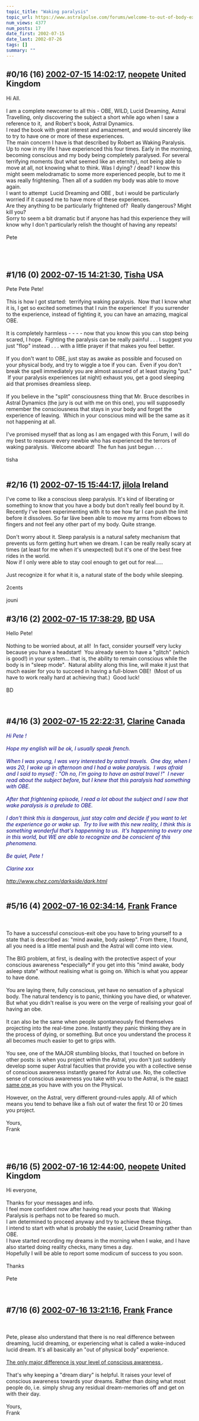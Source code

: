 ```yaml
---
topic_title: "Waking paralysis"
topic_url: https://www.astralpulse.com/forums/welcome-to-out-of-body-experiences!/waking-paralysis
num_views: 4377
num_posts: 17
date_first: 2002-07-15
date_last: 2002-07-26
tags: []
summary: ""
---
```


## \#0/16 (16) [2002-07-15 14:02:17](https://www.astralpulse.com/forums/index.php?msg=117106), [neopete](https://www.astralpulse.com/forums/profile/?u=828) United Kingdom ##
<section>
Hi All.
<br>
<br>
I am a complete newcomer to all this - OBE, WILD, Lucid Dreaming, Astral Travelling, only discovering the subject a short while ago when I saw a reference to it,  and Robert's book, Astral Dynamics.
<br>
I read the book with great interest and amazement, and would sincerely like to try to have one or more of these experiences.
<br>
The main concern I have is that described by Robert as Waking Paralysis.
<br>
Up to now in my life I have experienced this four times. Early in the morning, becoming conscious and my body being completely paralysed. For several terrifying moments (but what seemed like an eternity), not being able to move at all, not knowing what to think. Was I dying? / dead? I know this might seem melodramatic to some more experienced people, but to me it was really frightening. Then all of a sudden my body was able to move again.
<br>
I want to attempt  Lucid Dreaming and OBE , but i would be particularly worried if it caused me to have more of these experiences.
<br>
Are they anything to be particularly frightened of?  Really dangerous? Might kill you?
<br>
Sorry to seem a bit dramatic but if anyone has had this experience they will know why I don't particularly relish the thought of having any repeats!
<br>
<br>
Pete
<br>
<br>
<br>
<br>
</section>

## \#1/16 (0) [2002-07-15 14:21:30](https://www.astralpulse.com/forums/index.php?msg=8374), [Tisha](https://www.astralpulse.com/forums/profile/?u=594) USA ##
<section>
Pete Pete Pete!
<br>
<br>
This is how I got started:  terrifying waking paralysis.  Now that I know what it is, I get so excited sometimes that I ruin the experience!  If you surrender to the experience, instead of fighting it, you can have an amazing, magical OBE.
<br>
<br>
It is completely harmless - - - - now that you know this you can stop being scared, I hope.  Fighting the paralysis can be really painful . . . I suggest you just "flop" instead . . . with a little prayer if that makes you feel better.
<br>
<br>
If you don't want to OBE, just stay as awake as possible and focused on your physical body, and try to wiggle a toe if you can.  Even if you don't break the spell immediately you are almost assured of at least staying "put."  If your paralysis experiences (at night) exhaust you, get a good sleeping aid that promises dreamless sleep.
<br>
<br>
If you believe in the "split" consciousness thing that Mr. Bruce describes in Astral Dynamics (the jury is out with me on this one), you will supposedly remember the consciousness that stays in your body and forget the experience of leaving.  Which in your conscious mind will be the same as it not happening at all.
<br>
<br>
I've promised myself that as long as I am engaged with this Forum, I will do my best to reassure every newbie who has experienced the terrors of waking paralysis.  Welcome aboard!  The fun has just begun . . .
<br>
<br>
tisha
<br>
<br>
</section>

## \#2/16 (1) [2002-07-15 15:44:17](https://www.astralpulse.com/forums/index.php?msg=8381), [jilola](https://www.astralpulse.com/forums/profile/?u=755) Ireland ##
<section>
I've come to like a conscious sleep paralysis. It's kind of liberating or something to know that you have a body but don't really feel bound by it. Recently I've been experimenting with it to see how far I can push the limit before it dissolves. So far Iäve been able to move my arms from elbows to fingers and not feel any other part of my body. Quite strange.
<br>
<br>
Don't worry about it. Sleep paralysis is a natural safety mechanism that prevents us form getting hurt when we dream. I can be really really scary at times (at least for me when it's unexpected) but it's one of the best free rides in the world.
<br>
Now if I only were able to stay cool enough to get out for real.....
<br>
<br>
Just recognize it for what it is, a natural state of the body while sleeping.
<br>
<br>
2cents
<br>
<br>
jouni
</section>

## \#3/16 (2) [2002-07-15 17:38:29](https://www.astralpulse.com/forums/index.php?msg=8404), [BD](https://www.astralpulse.com/forums/profile/?u=808) USA ##
<section>
Hello Pete!
<br>
<br>
Nothing to be worried about, at all!  In fact, consider yourself very lucky because you have a headstart!  You already seem to have a "glitch" (which is good!) in your system... that is, the ability to remain conscious while the body is in "sleep mode".  Natural ability along this line, will make it just that much easier for you to succeed in having a full-blown OBE!  (Most of us have to work really hard at achieving that.)  Good luck!
<br>
<br>
BD
<br>
<br>
<br>
</section>

## \#4/16 (3) [2002-07-15 22:22:31](https://www.astralpulse.com/forums/index.php?msg=8425), [Clarine](https://www.astralpulse.com/forums/profile/?u=730) Canada ##
<section>
<i>
 <font color="navy">
  Hi Pete !
  <br>
  <br>
  Hope my english will be ok, I usually speak french.
  <br>
  <br>
  When I was young, I was very interested by astral travels.  One day, when I was 20, I woke up in afternoon and I had a wake paralysis.  I was afraid and I said to myself : "Oh no, I'm going to have an astral travel !"  I never read about the subject before, but I knew that this paralysis had something with OBE.
  <br>
  <br>
  After that frightening episode, I read a lot about the subject and I saw that wake paralysis is a prelude to OBE.
  <br>
  <br>
  I don't think this is dangerous, just stay calm and decide if you want to let the experience go or wake up.  Try to live with this new reality, I think this is something wonderful that's happenning to us.  It's happenning to every one in this world, but WE are able to recognize and be conscient of this phenomena.
  <br>
  <br>
  Be quiet, Pete !
  <br>
  <br>
  Clarine xxx
  <br>
  <br>
  <a class="bbc_link" href="http://www.chez.com/darkside/dark.html" rel="noopener" target="_blank">
   http://www.chez.com/darkside/dark.html
  </a>
 </font>
</i>
<br>
<br>
</section>

## \#5/16 (4) [2002-07-16 02:34:14](https://www.astralpulse.com/forums/index.php?msg=8434), [Frank](https://www.astralpulse.com/forums/profile/?u=359) France ##
<section>
<br>
<br>
To have a successful conscious-exit obe you have to bring yourself to a state that is described as: "mind awake, body asleep". From there, I found, all you need is a little mental push and the Astral will come into view.
<br>
<br>
The BIG problem, at first, is dealing with the protective aspect of your conscious awareness *especially* if you get into this "mind awake, body asleep state" without realising what is going on. Which is what you appear to have done.
<br>
<br>
You are laying there, fully conscious, yet have no sensation of a physical body. The natural tendency is to panic, thinking you have died, or whatever. But what you didn't realise is you were on the verge of realising your goal of having an obe.
<br>
<br>
It can also be the same when people spontaneously find themselves projecting into the real-time zone. Instantly they panic thinking they are in the process of dying, or something. But once you understand the process it all becomes much easier to get to grips with.
<br>
<br>
You see, one of the MAJOR stumbling blocks, that I touched on before in other posts: is when you project within the Astral, you don't just suddenly develop some super Astral faculties that provide you with a collective sense of conscious awareness instantly geared for Astral use. No, the collective sense of conscious awareness you take with you to the Astral, is the
<u>
 exact same one
</u>
as you have with you on the Physical.
<br>
<br>
However, on the Astral, very different ground-rules apply. All of which means you tend to behave like a fish out of water the first 10 or 20 times you project.
<br>
<br>
Yours,
<br>
Frank
<br>
<br>
<br>
<br>
</section>

## \#6/16 (5) [2002-07-16 12:44:00](https://www.astralpulse.com/forums/index.php?msg=8465), [neopete](https://www.astralpulse.com/forums/profile/?u=828) United Kingdom ##
<section>
Hi everyone,
<br>
<br>
Thanks for your messages and info.
<br>
I feel more confident now after having read your posts that  Waking Paralysis is perhaps not to be feared so much.
<br>
I am determined to proceed anyway and try to achieve these things.
<br>
I intend to start with what is probably the easier, Lucid Dreaming rather than OBE.
<br>
I have started recording my dreams in the morning when I wake, and I have also started doing reality checks, many times a day.
<br>
Hopefully I will be able to report some modicum of success to you soon.
<br>
<br>
Thanks
<br>
<br>
Pete
<br>
<br>
<br>
</section>

## \#7/16 (6) [2002-07-16 13:21:16](https://www.astralpulse.com/forums/index.php?msg=8470), [Frank](https://www.astralpulse.com/forums/profile/?u=359) France ##
<section>
<br>
<br>
Pete, please also understand that there is no real difference between dreaming, lucid dreaming, or experiencing what is called a wake-induced lucid dream. It's all basically an "out of physical body" experience.
<br>
<br>
<u>
 The only major difference is your level of conscious awareness
</u>
.
<br>
<br>
That's why keeping a "dream diary" is helpful. It raises your level of conscious awareness towards your dreams. Rather than doing what most people do, i.e. simply shrug any residual dream-memories off and get on with their day.
<br>
<br>
Yours,
<br>
Frank
<br>
<br>
<br>
<br>
<br>
<br>
<br>
<br>
</section>

## \#8/16 (7) [2002-07-17 08:06:48](https://www.astralpulse.com/forums/index.php?msg=8524), [neopete](https://www.astralpulse.com/forums/profile/?u=828) United Kingdom ##
<section>
Thanks Frank for comments.
<br>
<br>
By the way,  I had a weird dream last night. I dreamt that I had just woken from a dream and was filling in my dream diary of a  dream i'd just had.
<br>
Hope that makes sense.
<br>
My bed was under a tree  outside on the street (??) and raindrops were dripping off tree and making the writing run on my book so it was impossible to get anything down on paper. There were other things but this was the most interesting.
<br>
At least it shows that my unconscious mind knows what i'm doing,  trying to remember my  dreams.  I just hope it helps me rather than hinder me  lol
<br>
<br>
Pete
</section>

## \#9/16 (8) [2002-07-25 12:12:08](https://www.astralpulse.com/forums/index.php?msg=9092), [Grenade01](https://www.astralpulse.com/forums/profile/?u=446) USA ##
<section>
I actually became interested in OBE because of my horrible waking paralysis.  I would have it like 15 or 20 times a night, and my interest in OBE and metiphysical actually helped me deal with them.  I don't mind them at all anymore..they are actually peaceful once you learn to deal with the weird sensations.  If nobody mentioned it already (I didnt read replies)  its pretty easy to get out of sleep paralysis by wiggling your toes then kind of going to wiggling your foot then your whole leg...  For some reason you can always wiggle your toes and kind of spread it from there ..it will get you out pretty quick most the time.
<br>
<br>
[][][] &lt;-- boxes --&gt; [][][]
</section>

## \#10/16 (9) [2002-07-25 13:03:31](https://www.astralpulse.com/forums/index.php?msg=9109), [jilola](https://www.astralpulse.com/forums/profile/?u=755) Ireland ##
<section>
Hee I'm built upside down then. I've found wiggling my fingers does the trick.
<br>
But if you suddenly become aware during the night that you're buzzing all over and can't move it can be pretty scary. Of course once you recognize what it is it's ok.
<br>
<br>
2cents
<br>
<br>
jouni
<br>
</section>

## \#11/16 (10) [2002-07-26 11:10:29](https://www.astralpulse.com/forums/index.php?msg=9175), [sleepyone](https://www.astralpulse.com/forums/profile/?u=655) USA ##
<section>
Awareness during sleep paralysis, sometmies reffered to as ASP, is indeed harmless, and as the others stated, a head start. I can remember the first time I had that, thought I was, either, dead, in a coma, or pysically paralyzed. I told everyone in the house if they ever found me like that,unable to move, not to worry, just shake me. You can snap yourself out of it by willing your self to move any body part, arm, leg whatever. I used to think "on the count of 3:.." and it works but if I didn't get up and walk around, or even sit up, I fell rightback into it. Don't worry, you will always come out of it, i promise!
<br>
<br>
</section>

## \#12/16 (11) [2002-07-26 12:14:51](https://www.astralpulse.com/forums/index.php?msg=9184), [Windameir](https://www.astralpulse.com/forums/profile/?u=815) USA ##
<section>
Hey All
<img class="bbc_link" href="http://www.astralpulse.com/forums/images/icon_Smile.gif" rel="noopener" src='"&lt;a' target="_blank"/>
http://www.astralpulse.com/forums/images/icon_Smile.gif" border=0&gt; I have a question about sleep paralysis and how it feels. When I lay in bed and meditate sometimes I get a kind of allmost painfull stiffness in my feet legs arms and hands and it is quite difficult to get them to move it feels like they are stuck in very thick tar. Is this what you are discribeing as sleep paralysis? Or is it something entirely different?
<br>
<br>
Windameir
<br>
<br>
To make the best better
</section>

## \#13/16 (12) [2002-07-26 12:17:59](https://www.astralpulse.com/forums/index.php?msg=9186), [jilola](https://www.astralpulse.com/forums/profile/?u=755) Ireland ##
<section>
What do you mean by "painful"?
<br>
I don't feel anything aside from a gently tingly feeling and often not even that.
<br>
Are you sure you're not tensng your leg muscles without realizing it? It happens quite easily.
<br>
<br>
2cents
<br>
<br>
jouni
</section>

## \#14/16 (13) [2002-07-26 12:33:03](https://www.astralpulse.com/forums/index.php?msg=9188), [Windameir](https://www.astralpulse.com/forums/profile/?u=815) USA ##
<section>
By painfull im refering to the stiffness... when this occurs its usually from hours of being perfectly still. it might be nothing more than just that. Its generally really hard to begin to move but things loosen up fairly quickly
<br>
<br>
<br>
Windameir
<br>
<br>
To make the best better
</section>

## \#15/16 (14) [2002-07-26 12:40:41](https://www.astralpulse.com/forums/index.php?msg=9189), [jilola](https://www.astralpulse.com/forums/profile/?u=755) Ireland ##
<section>
Yeah  I know what you mean by getting stiff. But generally I don't stay still for much more than an hour or two so I don't get all that stiff.
<br>
But still, sleep paralysis is noticeable whern it happens. Any possible stiffness is a result of laying still for a long time.
<br>
What sort of feelings do you have during your meditation?
<br>
I usually feel like I've been covered in sme sort of bandaging when I consciously induce tha paralysis. Normally the vibrations start soon afterwards but not always. When I wake up at night paralysed I'm nearly always experiencing the vibrations.
<br>
All in all it seems to be an individual experience and I'm not the best around here to describe it having experimented with things only for a little while.
<br>
<br>
2cents
<br>
<br>
jouni
</section>

## \#16/16 (15) [2002-07-26 13:54:06](https://www.astralpulse.com/forums/index.php?msg=9198), [Windameir](https://www.astralpulse.com/forums/profile/?u=815) USA ##
<section>
What sort of feelings do you have during your meditation?
<br>
Well Im fairly new to this and there have been many different feelings. I spend quite a bit of time with new and energy raiseing then I usually begin with my meditation or quieting of my mind allthough the New and energy raiseing usually helps quiet my thoughts quite a bit. Anyway I have experienced many sensations but after energy raising I would say that a slight buzzing im my chest and stomach area (very light) is quite interesting. Im hopeing for more pronounced symptom soon
<img class="bbc_link" href="http://www.astralpulse.com/forums/images/icon_Smile.gif" rel="noopener" src='"&lt;a' target="_blank"/>
http://www.astralpulse.com/forums/images/icon_Smile.gif" border=0&gt; But I havn't had any seperation or floating sensations as of yet.
<br>
<br>
<br>
Windameir
<br>
<br>
To make the best better
</section>